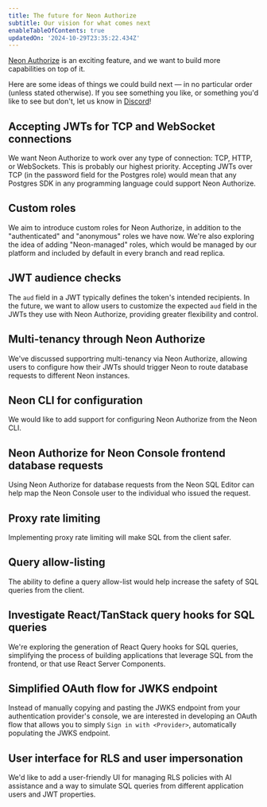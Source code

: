 ```yaml
---
title: The future for Neon Authorize
subtitle: Our vision for what comes next
enableTableOfContents: true
updatedOn: '2024-10-29T23:35:22.434Z'
---
```


[Neon Authorize](/docs/guides/neon-authorize) is an exciting feature, and we want to build more capabilities on top of it.

Here are some ideas of things we could build next — in no particular order (unless stated otherwise). If you see something you like, or something you'd like to see but don't, let us know in [Discord](https://discord.com/channels/1176467419317940276/1176788564890112042)!

## Accepting JWTs for TCP and WebSocket connections

We want Neon Authorize to work over any type of connection: TCP, HTTP, or WebSockets. This is probably our highest priority. Accepting JWTs over TCP (in the password field for the Postgres role) would mean that any Postgres SDK in any programming language could support Neon Authorize.

## Custom roles

We aim to introduce custom roles for Neon Authorize, in addition to the "authenticated" and "anonymous" roles we have now. We're also exploring the idea of adding "Neon-managed" roles, which would be managed by our platform and included by default in every branch and read replica.

## JWT audience checks

The `aud` field in a JWT typically defines the token's intended recipients. In the future, we want to allow users to customize the expected `aud` field in the JWTs they use with Neon Authorize, providing greater flexibility and control.

## Multi-tenancy through Neon Authorize

We've discussed supportring multi-tenancy via Neon Authorize, allowing users to configure how their JWTs should trigger Neon to route database requests to different Neon instances.

## Neon CLI for configuration

We would like to add support for configuring Neon Authorize from the Neon CLI.

## Neon Authorize for Neon Console frontend database requests

Using Neon Authorize for database requests from the Neon SQL Editor can help map the Neon Console user to the individual who issued the request.

## Proxy rate limiting

Implementing proxy rate limiting will make SQL from the client safer.

## Query allow-listing

The ability to define a query allow-list would help increase the safety of SQL queries from the client.

## Investigate React/TanStack query hooks for SQL queries

We're exploring the generation of React Query hooks for SQL queries, simplifying the process of building applications that leverage SQL from the frontend, or that use React Server Components.

## Simplified OAuth flow for JWKS endpoint

Instead of manually copying and pasting the JWKS endpoint from your authentication provider's console, we are interested in developing an OAuth flow that allows you to simply `Sign in with <Provider>`, automatically populating the JWKS endpoint.

## User interface for RLS and user impersonation

We'd like to add a user-friendly UI for managing RLS policies with AI assistance and a way to simulate SQL queries from different application users and JWT properties.
